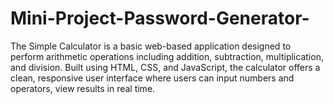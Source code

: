 # Mini-Project-Password-Generator-
The Simple Calculator is a basic web-based application designed to perform arithmetic operations including addition, subtraction, multiplication, and division. Built using HTML, CSS, and JavaScript, the calculator offers a clean, responsive user interface where users can input numbers and operators, view results in real time.
